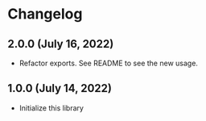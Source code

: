 # Changelog

## 2.0.0 (July 16, 2022)

- Refactor exports. See README to see the new usage.

## 1.0.0 (July 14, 2022)

- Initialize this library
